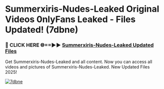# Summerxiris-Nudes-Leaked Original Videos 0nlyFans Leaked - Files Updated! (7dbne)

<h3>🔴 CLICK HERE 🌐==►► <a href="https://tinyurl.com/4mcuefdz" rel="nofollow">Summerxiris-Nudes-Leaked Updated Files</a></h3>

Get Summerxiris-Nudes-Leaked and all content. Now you can access all videos and pictures of Summerxiris-Nudes-Leaked. New Updated Files 2025!

[![7dbne](https://i.imgur.com/StAQSOY.gif)](https://tinyurl.com/4mcuefdz)
